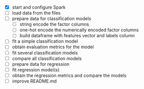 - [x] start and configure Spark
- [ ] load data from the files
- [ ] prepare data for classification models
    - [ ] string encode the factor columns
    - [ ] one-hot encode the numerically encoded factor columns
    - [ ] build dataframe with features vector and labels column
- [ ] fit a simple classification model
- [ ] obtain evaluation metrics for the model
- [ ] fit several classification models
- [ ] compare all classification models
- [ ] prepare data for regression
- [ ] fit regression model(s)
- [ ] obtain the regression metrics and compare the models
- [ ]  improve README.md